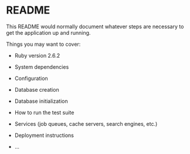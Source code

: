 # README

This README would normally document whatever steps are necessary to get the
application up and running.

Things you may want to cover:

* Ruby version
2.6.2
* System dependencies

* Configuration

* Database creation

* Database initialization

* How to run the test suite

* Services (job queues, cache servers, search engines, etc.)

* Deployment instructions

* ...
